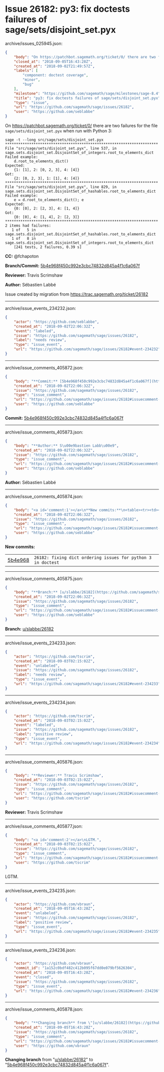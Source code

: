 # Issue 26182: py3: fix doctests failures of sage/sets/disjoint_set.pyx

archive/issues_025945.json:
```json
{
    "body": "On https://patchbot.sagemath.org/ticket/0/ there are two failures for the file `sage/sets/disjoint_set.pyx` when run with Python 3:\n\n```\nsage -t --long src/sage/sets/disjoint_set.pyx\n**********************************************************************\nFile \"src/sage/sets/disjoint_set.pyx\", line 537, in sage.sets.disjoint_set.DisjointSet_of_integers.root_to_elements_dict\nFailed example:\n    d.root_to_elements_dict()\nExpected:\n    {1: [1], 2: [0, 2, 3], 4: [4]}\nGot:\n    {2: [0, 2, 3], 1: [1], 4: [4]}\n**********************************************************************\nFile \"src/sage/sets/disjoint_set.pyx\", line 829, in sage.sets.disjoint_set.DisjointSet_of_hashables.root_to_elements_dict\nFailed example:\n    e = d.root_to_elements_dict(); e\nExpected:\n    {0: [0], 2: [2, 3], 4: [1, 4]}\nGot:\n    {0: [0], 4: [1, 4], 2: [2, 3]}\n**********************************************************************\n2 items had failures:\n   1 of   5 in sage.sets.disjoint_set.DisjointSet_of_hashables.root_to_elements_dict\n   1 of   8 in sage.sets.disjoint_set.DisjointSet_of_integers.root_to_elements_dict\n    [241 tests, 2 failures, 0.39 s]\n```\n\n**CC:**  @fchapoton\n\n**Branch/Commit:** [5b4e968f450c992e3cbc74832d845a4f1c6a067f](https://github.com/sagemath/sagetrac-mirror/commit/5b4e968f450c992e3cbc74832d845a4f1c6a067f)\n\n**Reviewer:** Travis Scrimshaw\n\n**Author:** S\u00e9bastien Labb\u00e9\n\nIssue created by migration from https://trac.sagemath.org/ticket/26182\n\n",
    "closed_at": "2018-09-05T16:43:28Z",
    "created_at": "2018-09-02T21:49:57Z",
    "labels": [
        "component: doctest coverage",
        "minor",
        "bug"
    ],
    "milestone": "https://github.com/sagemath/sage/milestones/sage-8.4",
    "title": "py3: fix doctests failures of sage/sets/disjoint_set.pyx",
    "type": "issue",
    "url": "https://github.com/sagemath/sage/issues/26182",
    "user": "https://github.com/seblabbe"
}
```
On https://patchbot.sagemath.org/ticket/0/ there are two failures for the file `sage/sets/disjoint_set.pyx` when run with Python 3:

```
sage -t --long src/sage/sets/disjoint_set.pyx
**********************************************************************
File "src/sage/sets/disjoint_set.pyx", line 537, in sage.sets.disjoint_set.DisjointSet_of_integers.root_to_elements_dict
Failed example:
    d.root_to_elements_dict()
Expected:
    {1: [1], 2: [0, 2, 3], 4: [4]}
Got:
    {2: [0, 2, 3], 1: [1], 4: [4]}
**********************************************************************
File "src/sage/sets/disjoint_set.pyx", line 829, in sage.sets.disjoint_set.DisjointSet_of_hashables.root_to_elements_dict
Failed example:
    e = d.root_to_elements_dict(); e
Expected:
    {0: [0], 2: [2, 3], 4: [1, 4]}
Got:
    {0: [0], 4: [1, 4], 2: [2, 3]}
**********************************************************************
2 items had failures:
   1 of   5 in sage.sets.disjoint_set.DisjointSet_of_hashables.root_to_elements_dict
   1 of   8 in sage.sets.disjoint_set.DisjointSet_of_integers.root_to_elements_dict
    [241 tests, 2 failures, 0.39 s]
```

**CC:**  @fchapoton

**Branch/Commit:** [5b4e968f450c992e3cbc74832d845a4f1c6a067f](https://github.com/sagemath/sagetrac-mirror/commit/5b4e968f450c992e3cbc74832d845a4f1c6a067f)

**Reviewer:** Travis Scrimshaw

**Author:** Sébastien Labbé

Issue created by migration from https://trac.sagemath.org/ticket/26182





---

archive/issue_events_234232.json:
```json
{
    "actor": "https://github.com/seblabbe",
    "created_at": "2018-09-02T22:06:32Z",
    "event": "labeled",
    "issue": "https://github.com/sagemath/sage/issues/26182",
    "label": "needs review",
    "type": "issue_event",
    "url": "https://github.com/sagemath/sage/issues/26182#event-234232"
}
```



---

archive/issue_comments_405872.json:
```json
{
    "body": "**Commit:** [5b4e968f450c992e3cbc74832d845a4f1c6a067f](https://github.com/sagemath/sagetrac-mirror/commit/5b4e968f450c992e3cbc74832d845a4f1c6a067f)",
    "created_at": "2018-09-02T22:06:32Z",
    "issue": "https://github.com/sagemath/sage/issues/26182",
    "type": "issue_comment",
    "url": "https://github.com/sagemath/sage/issues/26182#issuecomment-405872",
    "user": "https://github.com/seblabbe"
}
```

**Commit:** [5b4e968f450c992e3cbc74832d845a4f1c6a067f](https://github.com/sagemath/sagetrac-mirror/commit/5b4e968f450c992e3cbc74832d845a4f1c6a067f)



---

archive/issue_comments_405873.json:
```json
{
    "body": "**Author:** S\u00e9bastien Labb\u00e9",
    "created_at": "2018-09-02T22:06:32Z",
    "issue": "https://github.com/sagemath/sage/issues/26182",
    "type": "issue_comment",
    "url": "https://github.com/sagemath/sage/issues/26182#issuecomment-405873",
    "user": "https://github.com/seblabbe"
}
```

**Author:** Sébastien Labbé



---

archive/issue_comments_405874.json:
```json
{
    "body": "<a id='comment:1'></a>\n**New commits:**\n<table><tr><td><a href=\"https://github.com/sagemath/sagetrac-mirror/commit/5b4e968f450c992e3cbc74832d845a4f1c6a067f\">5b4e968</a></td><td><code>26182: fixing dict ordering issues for python 3 in doctest</code></td></tr></table>\n",
    "created_at": "2018-09-02T22:06:32Z",
    "issue": "https://github.com/sagemath/sage/issues/26182",
    "type": "issue_comment",
    "url": "https://github.com/sagemath/sage/issues/26182#issuecomment-405874",
    "user": "https://github.com/seblabbe"
}
```

<a id='comment:1'></a>
**New commits:**
<table><tr><td><a href="https://github.com/sagemath/sagetrac-mirror/commit/5b4e968f450c992e3cbc74832d845a4f1c6a067f">5b4e968</a></td><td><code>26182: fixing dict ordering issues for python 3 in doctest</code></td></tr></table>




---

archive/issue_comments_405875.json:
```json
{
    "body": "**Branch:** [u/slabbe/26182](https://github.com/sagemath/sagetrac-mirror/tree/u/slabbe/26182)",
    "created_at": "2018-09-02T22:06:32Z",
    "issue": "https://github.com/sagemath/sage/issues/26182",
    "type": "issue_comment",
    "url": "https://github.com/sagemath/sage/issues/26182#issuecomment-405875",
    "user": "https://github.com/seblabbe"
}
```

**Branch:** [u/slabbe/26182](https://github.com/sagemath/sagetrac-mirror/tree/u/slabbe/26182)



---

archive/issue_events_234233.json:
```json
{
    "actor": "https://github.com/tscrim",
    "created_at": "2018-09-03T02:15:02Z",
    "event": "unlabeled",
    "issue": "https://github.com/sagemath/sage/issues/26182",
    "label": "needs review",
    "type": "issue_event",
    "url": "https://github.com/sagemath/sage/issues/26182#event-234233"
}
```



---

archive/issue_events_234234.json:
```json
{
    "actor": "https://github.com/tscrim",
    "created_at": "2018-09-03T02:15:02Z",
    "event": "labeled",
    "issue": "https://github.com/sagemath/sage/issues/26182",
    "label": "positive review",
    "type": "issue_event",
    "url": "https://github.com/sagemath/sage/issues/26182#event-234234"
}
```



---

archive/issue_comments_405876.json:
```json
{
    "body": "**Reviewer:** Travis Scrimshaw",
    "created_at": "2018-09-03T02:15:02Z",
    "issue": "https://github.com/sagemath/sage/issues/26182",
    "type": "issue_comment",
    "url": "https://github.com/sagemath/sage/issues/26182#issuecomment-405876",
    "user": "https://github.com/tscrim"
}
```

**Reviewer:** Travis Scrimshaw



---

archive/issue_comments_405877.json:
```json
{
    "body": "<a id='comment:2'></a>\nLGTM.",
    "created_at": "2018-09-03T02:15:02Z",
    "issue": "https://github.com/sagemath/sage/issues/26182",
    "type": "issue_comment",
    "url": "https://github.com/sagemath/sage/issues/26182#issuecomment-405877",
    "user": "https://github.com/tscrim"
}
```

<a id='comment:2'></a>
LGTM.



---

archive/issue_events_234235.json:
```json
{
    "actor": "https://github.com/vbraun",
    "created_at": "2018-09-05T16:43:28Z",
    "event": "unlabeled",
    "issue": "https://github.com/sagemath/sage/issues/26182",
    "label": "positive review",
    "type": "issue_event",
    "url": "https://github.com/sagemath/sage/issues/26182#event-234235"
}
```



---

archive/issue_events_234236.json:
```json
{
    "actor": "https://github.com/vbraun",
    "commit_id": "1a152c0bdf482c412b095f67dd0e079bf5626304",
    "created_at": "2018-09-05T16:43:28Z",
    "event": "closed",
    "issue": "https://github.com/sagemath/sage/issues/26182",
    "type": "issue_event",
    "url": "https://github.com/sagemath/sage/issues/26182#event-234236"
}
```



---

archive/issue_comments_405878.json:
```json
{
    "body": "**Changing branch** from \"[u/slabbe/26182](https://github.com/sagemath/sagetrac-mirror/tree/u/slabbe/26182)\" to \"[5b4e968f450c992e3cbc74832d845a4f1c6a067f](https://github.com/sagemath/sagetrac-mirror/commit/5b4e968f450c992e3cbc74832d845a4f1c6a067f)\".",
    "created_at": "2018-09-05T16:43:28Z",
    "issue": "https://github.com/sagemath/sage/issues/26182",
    "type": "issue_comment",
    "url": "https://github.com/sagemath/sage/issues/26182#issuecomment-405878",
    "user": "https://github.com/vbraun"
}
```

**Changing branch** from "[u/slabbe/26182](https://github.com/sagemath/sagetrac-mirror/tree/u/slabbe/26182)" to "[5b4e968f450c992e3cbc74832d845a4f1c6a067f](https://github.com/sagemath/sagetrac-mirror/commit/5b4e968f450c992e3cbc74832d845a4f1c6a067f)".
